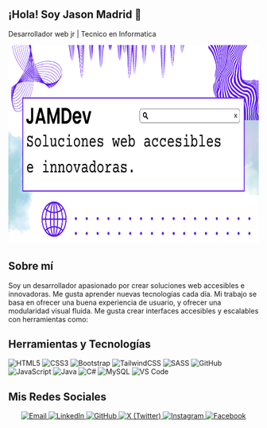 ## ¡Hola! Soy Jason Madrid 👋

Desarrollador web jr | Tecnico en Informatica

<img src="JAMDev_Banner.png" alt="Jason Madrid Banner" height="400" />

## Sobre mí

Soy un desarrollador apasionado por crear soluciones web accesibles e innovadoras. Me gusta aprender nuevas tecnologías cada día. Mi trabajo se basa en ofrecer una buena experiencia de usuario, y ofrecer una modularidad visual fluida. Me gusta crear interfaces accesibles y escalables con herramientas como:

## Herramientas y Tecnologías

<p align="start">
  <img src="https://cdn.jsdelivr.net/gh/devicons/devicon/icons/html5/html5-original.svg" alt="HTML5" width="40" />
  <img src="https://cdn.jsdelivr.net/gh/devicons/devicon/icons/css3/css3-original.svg" alt="CSS3" width="40" />
  <img src="https://cdn.jsdelivr.net/gh/devicons/devicon/icons/bootstrap/bootstrap-plain.svg" alt="Bootstrap" width="40" />
  <img src="https://cdn.jsdelivr.net/gh/devicons/devicon@latest/icons/tailwindcss/tailwindcss-original.svg" alt="TailwindCSS" width="40" />
  <img src="https://cdn.jsdelivr.net/gh/devicons/devicon@latest/icons/sass/sass-original.svg" alt="SASS" width="40" />        
  <img src="https://cdn.jsdelivr.net/gh/devicons/devicon/icons/github/github-original.svg" alt="GitHub" width="40" />
  <img src="https://cdn.jsdelivr.net/gh/devicons/devicon/icons/javascript/javascript-original.svg" alt="JavaScript" width="40" />
  <img src="https://cdn.jsdelivr.net/gh/devicons/devicon@latest/icons/java/java-original.svg" alt="Java" width="40" />
  <img src="https://cdn.jsdelivr.net/gh/devicons/devicon@latest/icons/csharp/csharp-original.svg" alt="C#" width="40" />
  <img src="https://cdn.jsdelivr.net/gh/devicons/devicon@latest/icons/mysql/mysql-original-wordmark.svg" alt="MySQL" width="40" />
  <img src="https://cdn.jsdelivr.net/gh/devicons/devicon/icons/vscode/vscode-original.svg" alt="VS Code" width="40" />
</p>

## Mis Redes Sociales

<p align="center">
  <a href="mailto:jason.madridf@gmail.com" aria-label="Correo">
    <img src="https://img.shields.io/badge/Email-jason.madridf@gmail.com-D14836?style=for-the-badge&logo=gmail&logoColor=white" alt="Email" />
  </a>
  <a href="https://www.linkedin.com/in/jason-madrid-08622935b" aria-label="Perfil en LinkedIn">
    <img src="https://img.shields.io/badge/LinkedIn-Jason%20Madrid-0077B5?style=for-the-badge&logo=linkedin&logoColor=white" alt="LinkedIn" />
  </a>
  <a href="https://github.com/JasonHN06" aria-label="Perfil en GitHub">
    <img src="https://img.shields.io/badge/GitHub-JasonHN06-181717?style=for-the-badge&logo=github&logoColor=white" alt="GitHub" />
  </a>
  <a href="https://x.com/jasonhnn6" aria-label="Perfil en X (Twitter)">
    <img src="https://img.shields.io/badge/X-%40jasonhnn6-000000?style=for-the-badge&logo=x&logoColor=white" alt="X (Twitter)" />
  </a>
  <a href="https://www.instagram.com/jason_figueroa_/" aria-label="Perfil en Instagram">
    <img src="https://img.shields.io/badge/Instagram-jason_figueroa_-E4405F?style=for-the-badge&logo=instagram&logoColor=white" alt="Instagram" />
  </a>
  <a href="https://www.facebook.com/jason.madrid.357" aria-label="Perfil en Facebook">
    <img src="https://img.shields.io/badge/Facebook-jason.madrid.357-1877F2?style=for-the-badge&logo=facebook&logoColor=white" alt="Facebook" />
  </a>
</p>
